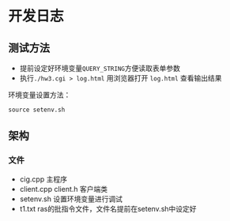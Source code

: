 # 开发日志

## 测试方法

* 提前设定好环境变量`QUERY_STRING`方便读取表单参数
* 执行`./hw3.cgi > log.html` 用浏览器打开 `log.html` 查看输出结果

环境变量设置方法：

```
source setenv.sh
``````

## 架构

### 文件

* cig.cpp 主程序
* client.cpp client.h 客户端类
* setenv.sh 设置环境变量进行调试
* t1.txt  ras的批指令文件，文件名提前在setenv.sh中设定好


